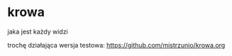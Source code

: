 # krowa
jaka jest każdy widzi

trochę działająca wersja testowa: <https://github.com/mistrzunio/krowa.org>
